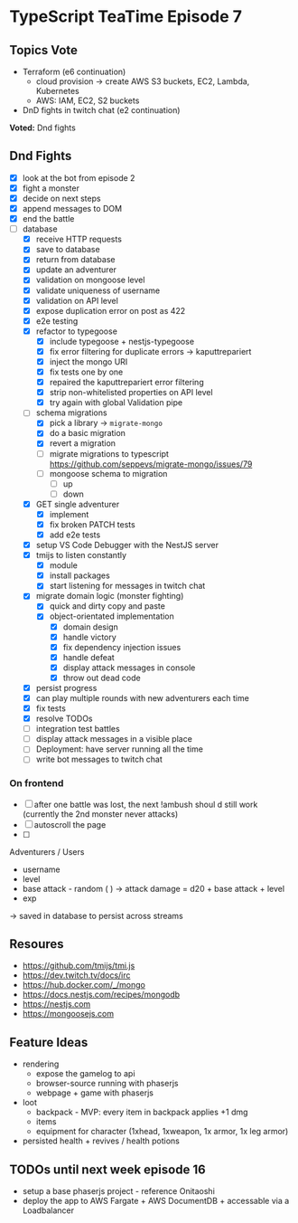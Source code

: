 # TypeScript TeaTime Episode 7

## Topics Vote

- Terraform (e6 continuation)
  - cloud provision -> create AWS S3 buckets, EC2, Lambda, Kubernetes
  - AWS: IAM, EC2, S2 buckets
- DnD fights in twitch chat (e2 continuation)

**Voted:** Dnd fights

## Dnd Fights

- [x] look at the bot from episode 2
- [x] fight a monster
- [x] decide on next steps
- [x] append messages to DOM
- [x] end the battle
- [ ] database
  - [x] receive HTTP requests
  - [x] save to database
  - [x] return from database
  - [x] update an adventurer
  - [x] validation on mongoose level
  - [x] validate uniqueness of username
  - [x] validation on API level
  - [x] expose duplication error on post as 422
  - [x] e2e testing
  - [x] refactor to typegoose
    - [x] include typegoose + nestjs-typegoose
    - [x] fix error filtering for duplicate errors -> kaputtrepariert
    - [x] inject the mongo URI
    - [x] fix tests one by one
    - [x] repaired the kaputtrepariert error filtering
    - [x] strip non-whitelisted properties on API level
    - [x] try again with global Validation pipe
  - [ ] schema migrations
    - [x] pick a library -> `migrate-mongo`
    - [x] do a basic migration
    - [x] revert a migration
    - [ ] migrate migrations to typescript <https://github.com/seppevs/migrate-mongo/issues/79>
    - [ ] mongoose schema to migration
      - [ ] up
      - [ ] down
  - [x] GET single adventurer
    - [x] implement
    - [x] fix broken PATCH tests
    - [x] add e2e tests
  - [x] setup VS Code Debugger with the NestJS server
  - [x] tmijs to listen constantly
    - [x] module
    - [x] install packages
    - [x] start listening for messages in twitch chat
  - [x] migrate domain logic (monster fighting)
    - [x] quick and dirty copy and paste
    - [x] object-orientated implementation
      - [x] domain design
      - [x] handle victory
      - [x] fix dependency injection issues
      - [x] handle defeat
      - [x] display attack messages in console
      - [x] throw out dead code
  - [x] persist progress
  - [x] can play multiple rounds with new adventurers each time
  - [x] fix tests
  - [x] resolve TODOs
  - [ ] integration test battles
  - [ ] display attack messages in a visible place
  - [ ] Deployment: have server running all the time
  - [ ] write bot messages to twitch chat

### On frontend

- [ ] after one battle was lost, the next !ambush shoul d still work (currently the 2nd monster never attacks)
- [ ] autoscroll the page
- [ ]

Adventurers / Users

- username
- level
- base attack - random ( ) -> attack damage = d20 + base attack + level
- exp

-> saved in database to persist across streams

## Resoures

- <https://github.com/tmijs/tmi.js>
- <https://dev.twitch.tv/docs/irc>
- <https://hub.docker.com/_/mongo>
- <https://docs.nestjs.com/recipes/mongodb>
- <https://nestjs.com>
- <https://mongoosejs.com>

## Feature Ideas

- rendering
  - expose the gamelog to api
  - browser-source running with phaserjs
  - webpage + game with phaserjs
- loot
  - backpack - MVP: every item in backpack applies +1 dmg
  - items
  - equipment for character (1xhead, 1xweapon, 1x armor, 1x leg armor)
- persisted health + revives / health potions

## TODOs until next week episode 16

- setup a base phaserjs project - reference Onitaoshi
- deploy the app to AWS Fargate + AWS DocumentDB + accessable via a Loadbalancer
